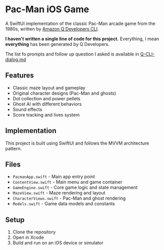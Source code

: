 # Pac-Man iOS Game

A SwiftUI implementation of the classic Pac-Man arcade game from the 1980s, written by [Amazon Q Developers CLI](https://docs.aws.amazon.com/amazonq/latest/qdeveloper-ug/command-line.html?trk=4b29643c-e00f-4ab6-ab9c-b1fb47aa1708&sc_channel=code).

**I haven't written a single line of code for this project.** Everything, I mean **everything** has been generated by Q Developers.

The list fo prompts and follow up question I asked is available in [Q-CLI-dialog.md](Q-CLI-dialog.md)

## Features
- Classic maze layout and gameplay
- Original character designs (Pac-Man and ghosts)
- Dot collection and power pellets
- Ghost AI with different behaviors
- Sound effects
- Score tracking and lives system

## Implementation
This project is built using SwiftUI and follows the MVVM architecture pattern.

## Files
- `PacmanApp.swift` - Main app entry point
- `ContentView.swift` - Main menu and game container
- `GameEngine.swift` - Core game logic and state management
- `MazeView.swift` - Maze rendering and layout
- `CharacterViews.swift` - Pac-Man and ghost rendering
- `Models.swift` - Game data models and constants

## Setup
1. Clone the repository
2. Open in Xcode
3. Build and run on an iOS device or simulator
